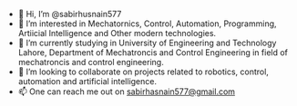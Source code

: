 - 👋 Hi, I’m @sabirhusnain577
- 👀 I’m interested in Mechatornics, Control, Automation, Programming, Artiicial Intelligence and Other modern technologies.
- 🌱 I’m currently studying in University of Engineering and Technology Lahore, Department of Mechatroncis and Control Engineering in field of mechatroncis and control engineering.
- 💞️ I’m looking to collaborate on projects related to robotics, control, automation and artificial intelligence.
- 📫 One can reach me out on sabirhasnain577@gmail.com

<!---
sabirhusnain577/sabirhusnain577 is a ✨ special ✨ repository because its `README.md` (this file) appears on your GitHub profile.
You can click the Preview link to take a look at your changes.
--->
